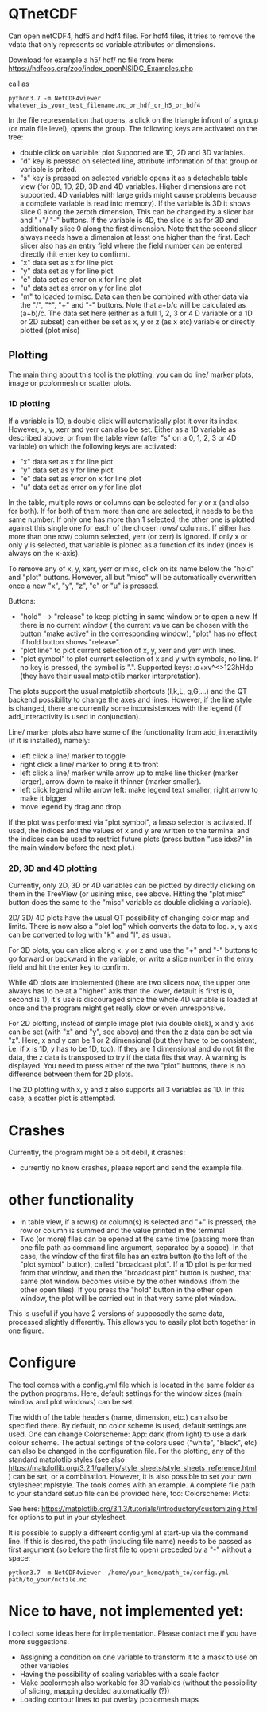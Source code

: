 # QTnetCDF

Can open netCDF4, hdf5 and hdf4 files. For hdf4 files, it tries to remove the vdata that only represents sd variable attributes or dimensions.

Download for example a h5/ hdf/ nc file from here: https://hdfeos.org/zoo/index_openNSIDC_Examples.php  

call as 

    python3.7 -m NetCDF4viewer whatever_is_your_test_filename.nc_or_hdf_or_h5_or_hdf4

  In the file representation that opens, a click on the triangle infront of a group (or main file level), opens the group.
  The following keys are activated on the tree:
  * double click on variable: plot Supported are 1D, 2D and 3D variables.
  * "d" key is pressed on selected line, attribute information of that group or variable is prited.
  * "s" key is pressed on selected variable opens it as a detachable table view (for 0D, 1D, 2D, 3D and 4D variables. Higher dimensions are not supported. 4D variables with large grids might cause problems because a complete variable is read into memory). If the variable is 3D it shows slice 0 along the zeroth dimension, This can be changed by a slicer bar and "+"/ "-" buttons. If the variable is 4D, the slice is as for 3D and additionally slice 0 along the first dimension. Note that the second slicer always needs have a dimension at least one higher than the first. Each slicer also has an entry field where the field number can be entered directly (hit enter key to confirm). 
  * "x" data set as x for line plot
  * "y" data set as y for line plot
  * "e" data set as error on x for line plot
  * "u" data set as error on y for line plot
  * "m" to loaded to misc. Data can then be combined with other data via the "/", "*", "+" and "-" buttons. Note that a+b/c will be calculated as (a+b)/c. The data set here (either as a full 1, 2, 3 or 4 D variable or a 1D or 2D subset) can either be set as x, y or z (as x etc) variable or directly plotted (plot misc) 

  ## Plotting

  The main thing about this tool is the plotting, you can do line/ marker plots, image or pcolormesh or scatter plots.

  ### 1D plotting

  If a variable is 1D, a double click will automatically plot it over its index. However, x, y, xerr and yerr can also be set. Either as a 1D variable as described above, or from the table view (after "s" on a 0, 1, 2, 3 or 4D variable) on which the following keys are activated: 

  * "x" data set as x for line plot
  * "y" data set as y for line plot
  * "e" data set as error on x for line plot
  * "u" data set as error on y for line plot

  In the table, multiple rows or columns can be selected for y or x (and also for both). If for both of them more than one are selected, it
  needs to be the same number. If only one has more than 1 selected, the other one is plotted against this single one for each of the chosen
  rows/ columns. If either has more than one row/ column selected, yerr (or xerr) is ignored. If only x or only y is selected,
  that variable is plotted as a function of its index (index is always on the x-axis).

  To remove any of x, y, xerr, yerr or misc, click on its name below the "hold" and "plot" buttons. However, all but "misc" will be automatically overwritten once a new "x", "y", "z", "e" or "u" is pressed. 
  
  Buttons:

  * "hold" --> "release" to keep plotting in same window or to open a new. If there is no current window (
  the current value can be chosen with the button "make active" in the corresponding window), "plot" has no effect if hold button shows "release".
  * "plot line" to plot current selection of x, y, xerr and yerr with lines.
  * "plot symbol" to plot current selection of x  and y with symbols, no line. If no key is pressed, the symbol is ".". Supported keys: .o+xv^<>123hHdp (they have their usual matplotlib marker interpretation).

 The plots support the usual matplotlib shortcuts (l,k,L,  g,G,...) and the QT backend possibility to change the axes and lines. However, if the line style is changed, there are currently some inconsistences with the legend (if add_interactivity is used in conjunction).

 Line/ marker plots also have some of the functionality from add_interactivity (if it is installed), namely:

 * left click a line/ marker to toggle
 * right click a line/ marker to bring it to front
 * left click a line/ marker while arrow up to make line thicker (marker larger), arrow down to make it thinner (marker smaller).
 * left click legend while arrow left: make legend text smaller, right arrow to make it bigger
 * move legend by drag and drop

If the plot was performed via "plot symbol", a lasso selector is activated. If used, the indices and the values of x 
and y are written to the terminal and the indices can be used to restrict future plots (press button "use idxs?" in the main window before
the next plot.)

 ### 2D, 3D and 4D plotting

 Currently, only 2D, 3D or 4D variables can be plotted by directly clicking on them in the TreeView (or usining misc, see above. Hitting the "plot misc" button does the same to the "misc" variable as double clicking a variable).

 2D/ 3D/ 4D plots have the usual QT possibility of changing color map and limits. There is now also a "plot log" which converts the data to log. x, y axis can be converted to log with "k" and "l", as usual.

 For 3D plots, you can slice along x, y or z and use the "+" and "-" buttons to go forward or backward in the variable, or write a slice number in the entry field and hit the enter key to confirm.

 While 4D plots are implemented (there are two slicers now, the upper one always has to be at a "higher" axis than the lower, default is first is 0, second is 1), it's use is discouraged since the whole 4D variable is loaded at once and the program might get really slow or even unresponsive.

 For 2D plotting, instead of simple image plot (via double click), x and y axis can be set (with "x" and "y", see above) and then the z data can be set via "z".
 Here, x and y can be 1 or 2 dimensional (but they have to be consistent, i.e. if x is 1D, y has to be 1D, too). If they are 1 dimensional and do not fit the data, the z data is transposed to
 try if the data fits that way. A warning is displayed. You need to press either of the two "plot" buttons, there is no difference between them for 2D plots.

 The 2D plotting with x, y and z also supports all 3 variables as 1D. In this case, a scatter plot is attempted.

 # Crashes

 Currently, the program might be a bit debil, it crashes:
 * currently no know crashes, please report and send the example file.

 # other functionality

 * In table view, if a row(s) or column(s) is selected and "+" is pressed, the row or column is summed and the value printed in the terminal
 * Two (or more) files can be opened at the same time (passing more than one file path as command line argument, separated by a space). In that case, the window of the first file has an extra button (to the left of the "plot symbol" button), called "broadcast plot". If a 1D plot is performed from that window, and then the "broadcast plot" button is pushed, that same plot window becomes visible by the other windows (from the other open files). If you press the "hold" button in the other open window, the plot will be carried out in that very same plot window. 

 This is useful if you have 2 versions of supposedly the same data, processed slightly differently. This allows you to easily plot both together in one figure.

# Configure
The tool comes with a config.yml file which is located in the same folder as the python programs. Here, default settings for
the window sizes (main window and plot windows) can be set. 

The width of the table headers (name, dimension, etc.) can also
be specified there. By default, no color scheme is used, default settings are used. One can change Colorscheme:
  App: dark (from light) to use a dark colour scheme. The actual settings of the colors used ("white", "black", etc) can also
be changed in the configuration file. For the plotting, any of the standard matplotlib styles (see 
also https://matplotlib.org/3.2.1/gallery/style_sheets/style_sheets_reference.html) can be set, or a combination. However, it
is also possible to set your own stylesheet.mplstyle. The tools comes with an example. A complete file path to your standard
setup file can be provided here, too: Colorscheme: Plots:

See here: https://matplotlib.org/3.1.3/tutorials/introductory/customizing.html for options to put in your stylesheet.

It is possible to supply a different config.yml at start-up via the command line.
If this is desired, the path (including file name) needs to be passed as first argument (so before the first file to open)
preceded by a "-" without a space:

    python3.7 -m NetCDF4viewer -/home/your_home/path_to/config.yml path/to_your/ncfile.nc


 # Nice to have, not implemented yet:
 I collect some ideas here for implementation. Please contact me if you have more suggestions.
 * Assigning a condition on one variable to transform it to a mask to use on other variables
 * Having the possibility of scaling variables with a scale factor
 * Make pcolormesh also workable for 3D variables (without the possibility of slicing, mapping decided automatically (?))
 * Loading contour lines to put overlay pcolormesh maps
 

